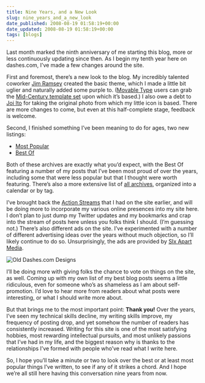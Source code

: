 ```yaml
---
title: Nine Years, and a New Look
slug: nine_years_and_a_new_look
date_published: 2008-08-19 01:58:19+00:00
date_updated: 2008-08-19 01:58:19+00:00
tags: [blogs]
---
```

Last month marked the ninth anniversary of me starting this blog, more or less continuously updating since then. As I begin my tenth year here on dashes.com, I’ve made a few changes around the site.

First and foremost, there’s a new look to the blog. My incredibly talented coworker [Jim Ramsey](http://www.jimramsey.net/) created the basic theme, which I made a little bit uglier and naturally added some purple to. ([Movable Type](http://www.movabletype.com/) users can grab the [Mid-Century template set](http://www.movabletype.org/2008/08/another_hallmark_design_for_movable_type.html) upon which it’s based.) I also owe a debt to [Joi Ito](http://joi.ito.com/) for taking the original photo from which my little icon is based. There are more changes to come, but even at this half-complete stage, feedback is welcome.

Second, I finished something I’ve been meaning to do for ages, two new listings:

- [Most Popular](/tags/Most%20Popular/)
- [Best Of](/tags/Best%20Of)

Both of these archives are exactly what you’d expect, with the Best Of featuring a number of my posts that I’ve been most proud of over the years, including some that were less popular but that I thought were worth featuring. There’s also a more extensive list of [all archives](/posts/), organized into a calendar or by tag.

I’ve brought back the [Action Streams](http://www.movabletype.org/2008/01/building_action_streams.html) that I had on the site earlier, and will be doing more to incorporate my various online presences into my site here. I don’t plan to just dump my Twitter updates and my bookmarks and crap into the stream of posts here unless you folks think I should. (I’m guessing not.) There’s also different ads on the site. I’ve experimented with a number of different advertising ideas over the years without much objection, so I’ll likely continue to do so. Unsurprisingly, the ads are provided by [SIx Apart Media](http://www.sixapart.com/advertising/).

![Old Dashes.com Designs](https://cdn.glitch.global/d45aff89-36ba-46db-8c7c-3da7c8a93931/dashes-designs-retro.png?v=1674098966021)

I’ll be doing more with giving folks the chance to vote on things on the site, as well. Coming up with my own list of my best blog posts seems a little ridiculous, even for someone who’s as shameless as I am about self-promotion. I’d love to hear more from readers about what posts were interesting, or what I should write more about.

But that brings me to the most important point: **Thank you!** Over the years, I’ve seen my technical skills decline, my writing skills improve, my frequency of posting drop, and yet somehow the number of readers has consistently increased. Writing for this site is one of the most satisfying hobbies, most rewarding intellectual pursuits, and most unlikely passions that I’ve had in my life, and the biggest reason why is thanks to the relationships I’ve formed with people who’ve read what I write here.

So, I hope you’ll take a minute or two to look over the best or at least most popular things I’ve written, to see if any of it strikes a chord. And I hope we’re all still here having this conversation nine years from now.
